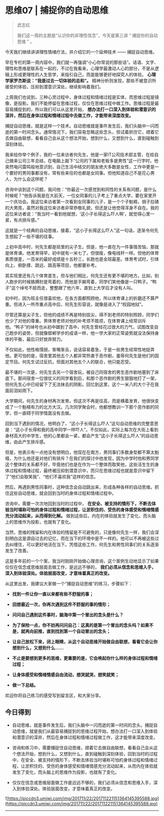 # 思维07 | 捕捉你的自动思维

> 武志红
> 
> 我们这一周的主题是“认识你的非理性信念”，今天是第三讲 “ 捕捉你的自动思维 ” 。

今天我们继续讲讲理性情绪疗法，并介绍它的一个延伸技术 —— 捕捉自动思维。

早在专栏的第一周内容中，我们就一再强调“小心你常说的那些话”。话语、文字、理性和思维是联系在一起的，不过在我看来，心理学最激动人心的部分，不是从逻辑上形成更理性的人生哲学，来指引自己，而是能够更好地探究人的体验。 **心理学家罗杰斯说：“我是过去一切体验的总和”。** 精神分析则发现，那些不被意识所接受的体验，压抑到潜意识深处，继续影响着我们。

上周我们也说到，三种心灵过程中，身体过程和情绪过程是实体，而思维过程是镜像，是投影。我们不能停留在思维过程，仅仅在思维过程中做工作。思维过程是最容易捕捉到的，所以我们可以从这里开始， **想办法打一口深入到体验和潜意识的深井，然后在身体过程和情绪过程中去做工作，才能带来深度改变。**

捕捉自动思维，就是这样一个技术。自动思维就是事件发生后，我们头脑中一闪而逝的第一时间念头。通常情况下，我们容易忽略这些念头，但试着抓住它，顺着它去做自由联想，看看自己会从这个想法开始，想到什么，又想到什么，直到碰触到深刻体验。

我来给你举个例子，我的一位来访者何先生，他是一家IT公司技术部主管，在给自己做来公司三年总结，在电脑上敲下“公司的下属和老板多是男性”这一行字时，他突然电闪雷鸣般地意识到，自己生活中结交的朋友绝大多数是女性，工作中更是一个要好的男同事都没有，常有些来往的也都是女同事。但他知道自己不是花心男人，为什么会这样呢？

咨询中谈到这个问题，我问他：“你最近一次感觉到和同性的关系有问题，是什么时候呢？”他告诉我是在大前天，一位女同事的儿子考上了重点大学，要在家里开一个庆功会。我这位来访者第一次看到女同事的儿子，是一个个子魁梧，胡子拉碴的大男孩，虽然对我这位来访者非常恭敬礼貌，但还是让他觉得浑身不自在。我的这位来访者说：“我当时一看到他就想，‘这小子长得这么吓人啊’，就觉得心里一紧，有点排斥感。”

这就是一个经典的自动思维，接着，“这小子长得这么吓人”这一句话，逐渐令何先生想起了一些不堪的往事。

上初中高中时，何先生都是班里的尖子生。但是，他一直在为一件事情苦恼，那就是体育课。他发育得早，初中就有一米七了，但很瘦，像电线杆一样。但他的体育素质很差，一百米的最好成绩是十五秒三，长跑也是全班最差。体育考试时，引体向上、俯卧撑、跳远、跳高等项目，他都要补考。

其实班里还有几个体育差生，但与他们相比，何先生还有更不堪的地方。比如，别人跑步的时候胳膊肘是弯着的，而他是手腕弯着，同学们笑他像是一只鸭子。“鸭子”这个绰号不胫而走，整整跟了他六年，直到上大学后才没有人叫。

初中时，因为班主任很喜欢他，在各方面都照顾他，所以体育课上的折磨还不算严重。但进入一所市重点高中后，何先生形容说，就像是进入了“校园地狱”。

尽管还算是尖子生，但他的成绩不再是特别拔尖，得不到老师的特别照顾，同学们也少了对他的尊重。男体育老师对他的补考烦不胜烦，在体育课上经常训斥他。“鸭子”的绰号也从初中跟到了高中，何先生曾经花过很大的力气，试图改变自己跑步的姿势，但就像邯郸学步的成语一样，他一学大家的正常姿势就没法保持身体的平衡，最后只好放弃努力。

不仅如此，他性格懦弱，笨嘴笨舌，说话容易着急，于是一些男生经常性地捉弄他。更可怕的是，宿舍里其他五个人都非常热衷于恶作剧，羞辱何先生是他们的固定节目。何先生试过反抗，但面对其他五个人的联合，他只能忍受。

最不堪的一次是，何先生去另一个宿舍玩，被自己同宿舍的男生恶作剧地塞到了床底下。那间宿舍一位很仗义的同学看到后，和那个恶作剧的男生狠狠地打了一架，但何先生心中已经留下了无法抹去的阴影。回忆到这里，这个一米八的大个子在我面前泪如雨下。

大学期间，何先生的身材再次发育。但这次不再是往高，而是横着发育，他很快变成了一个魁梧有力的北方大汉。几次同学聚会时，他都想教训一下那个恶作剧的同学，但一直碍于同学情面没有去做。

回到当下遇到的情况，他明白了，“这小子长得这么吓人”这句自动思维的完整意思是：“这小子长得和我的高中同学一样吓人”。不仅如此，实际上每次在大街上看到身材高大的中学生，他的心里都会一紧，都会产生“这小子长得这么吓人”的自动思维，由此产生排斥感。

但是，他表示有一点他没有想明白，他现在在南方，男同事们多数身型都不算太魁梧，为什么他还是对他们有排斥？在我们的探讨中他发现，因为中学时他和男同学这个整体的关系都不好，毕竟他们也是在作为一个整体而取笑他，这些活生生的身体过程和情绪过程，最终被压抑到潜意识中，而只在思维过程也就是意识中留下了“他们会取笑我”、“他们不喜欢我”这样的信念。

然后，再遇到男性同事时，这种信念会自动跳出来，形成各种各样的自动思维。抓住这些自动思维，就会回到当时的身体过程和情绪过程中。

咨询中，需要一次次地回到当时的过程中， **在安全、被支持的情形下，不断去体验当时堪称可怕的身体过程和情绪过程，让淤积住的、受伤的身体感受和情绪情感充分流动起来，从而得到化解。** 做到这些后，内在的体验就发生了变化，而头脑上的思维作为投影，也就有了变化。

当然，思维的残留和内在体验的残留是不可避免的，只是像何先生一样，我们会深刻明白这是源自过去的记忆，而在当下的环境中是不一样的。他可以不再被这些过去纠缠住，可以更好地活在当下。凭借这些工作，何先生和男性同事们的关系逐渐发生了改善。

这是多年前的一个个案，我当时刚刚开始做心理咨询，这个案例生动地显示了如果仅仅在信念或思维层面去做工作，是远远不够的， **我们必须从信念和思维入手，深入到体验深处。体验层面改变，才意味着真正的改变。**

从这里出发，我建议大家做一个“捕捉自动思维”的练习，步骤如下：

* **找到一件让你一直以来都有些不舒服的事；** 

* **回想最近一次，你再次遇到这件不舒服的事的情形；** 

* **问问自己遇到这件事时，脑海中第一个冒出的念头是什么？** 

* **为了保险一点，你不妨再问问自己：这真的是第一个冒出的念头吗？如果不是，就再向前推，直到找到第一个自动冒出的念头；** 

* **让自己放松下来，闭上眼睛，从这个自动思维开始做自由联想，看看它会让你想到什么，又想到什么……** 

* **不止是要想到更多的思维，更重要的是，它会唤起你什么样的身体过程和情绪过程；** 

* **让身体感受和情绪情感自由流动，想哭就哭，想笑就笑；** 

* **做一下总结。** 

欢迎你将自己练习的感受写到留言区，和大家分享。

## 今日得到

* 自动思维，就是事件发生后，我们头脑中一闪而逝的第一时间的念头。捕捉自动思维，就是我们从最容易捕捉到的思维过程开始，想办法打一口深入到体验和潜意识的深井，然后在身体过程和情绪过程做工作，这才能带来深度改变。

* 咨询和练习中，需要捕捉住自动思维，顺着它去做自由联想，看看自己会从这个想法开始，想到什么，又想到什么，直到碰触到深刻体验，回到当时的过程中，在安全、被支持的情形下，不断去体验当时堪称可怕的身体过程和情绪过程，让淤积住的、受伤的身体感受和情绪情感充分流动起来，从而内在体验就发生了变化，而头脑上的思维作为投影，也就有了变化。

* 仅仅在信念或思维层面做工作是远远不够的，我们必须从信念和思维入手，深入到体验深处。体验层面改变，才意味着真正的改变。

![https://piccdn3.umiwi.com/img/201711/22/201711221151364145395588.jpg](https://piccdn3.umiwi.com/img/201711/22/201711221151364145395588.jpg)

---
